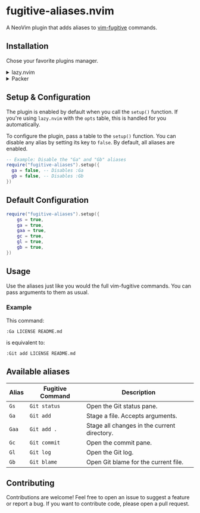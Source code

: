 # fugitive-aliases.nvim

A NeoVim plugin that adds aliases to [vim-fugitive](https://github.com/tpope/vim-fugitive) commands.

## Installation

Chose your favorite plugins manager.

<details>
    <summary>lazy.nvim</summary>

```lua
{
    "kostya-zero/fugitive-aliases.nvim",
    ---@module "fugitive-aliases"
    ---@type fugitive-aliases.Config
    opts = {}, -- See Configuration section
    dependencies = {
        "tpope/vim-fugitive"
    },
    lazy = false,
}
```

</details>

<details>
    <summary>Packer</summary>

```lua
use({
    "kostya-zero/fugitive-aliases.nvim",
    config = function()
        require("fugitive-aliases").setup()
    end
})
```

</details>

## Setup & Configuration

The plugin is enabled by default when you call the `setup()` function.
If you're using `lazy.nvim` with the `opts` table, this is handled for you automatically.

To configure the plugin, pass a table to the `setup()` function.
You can disable any alias by setting its key to `false`.
By default, all aliases are enabled.

```lua
-- Example: Disable the "Ga" and "Gb" aliases
require("fugitive-aliases").setup({
  ga = false, -- Disables :Ga
  gb = false, -- Disables :Gb
})
```

## Default Configuration

```lua
require("fugitive-aliases").setup({
    gs = true,
    ga = true,
    gaa = true,
    gc = true,
    gl = true,
    gb = true,
})
```

## Usage

Use the aliases just like you would the full vim-fugitive commands. You can pass arguments to them as usual.

### Example

This command:

```vim
:Ga LICENSE README.md
```

is equivalent to:

```vim
:Git add LICENSE README.md
```

## Available aliases

| Alias | Fugitive Command | Description |
| ----- | ------- | ----------- |
| `Gs`  | `Git status` | Open the Git status pane. |
| `Ga`  | `Git add`  | Stage a file. Accepts arguments. |
| `Gaa` | `Git add .` | Stage all changes in the current directory. |
| `Gc` | `Git commit` | Open the commit pane. |
| `Gl` | `Git log` | Open the Git log. |
| `Gb` | `Git blame`| Open Git blame for the current file. |

## Contributing

Contributions are welcome!
Feel free to open an issue to suggest a feature or report a bug.
If you want to contribute code, please open a pull request.
